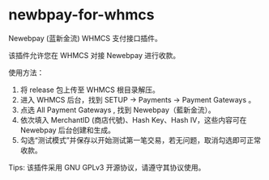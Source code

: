 # newbpay-for-whmcs
Newebpay (蓝新金流) WHMCS 支付接口插件。

该插件允许您在 WHMCS 对接 Newebpay 进行收款。

使用方法：
1. 将 release 包上传至 WHMCS 根目录解压。
2. 进入 WHMCS 后台，找到 SETUP -> Payments -> Payment Gateways 。
3. 点选 All Payment Gateways , 找到 Newebpay（藍新金流）。
4. 依次填入 MerchantID (商店代號)、Hash Key、Hash IV，这些内容可在 Newebpay 后台创建和生成。
5. 勾选“测试模式”并保存以开始测试第一笔交易，若无问题，取消勾选即可正常收款。

Tips: 该插件采用 GNU GPLv3 开源协议，请遵守其协议使用。
